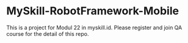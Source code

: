 # MySkill-RobotFramework-Mobile

This is a project for Modul 22 in myskill.id. Please register and join QA course for the detail of this repo.
